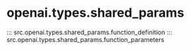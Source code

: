 # openai.types.shared_params

::: src.openai.types.shared_params.function_definition
::: src.openai.types.shared_params.function_parameters